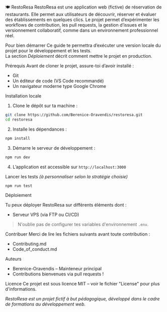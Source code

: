 🍽️ RestoResa
RestoResa est une application web (fictive) de réservation de restaurants. Elle permet aux utilisateurs de découvrir, réserver et évaluer des établissements en quelques clics. 
Le projet permet d’expérimenter les workflows de contribution, les pull requests, la gestion d’issues et le versionnement collaboratif, comme dans un environnement professionnel réel.


Pour bien démarrer
Ce guide te permettra d’exécuter une version locale du projet pour le développement et les tests.  
La section _Déploiement_ décrit comment mettre le projet en production.

Prérequis
Avant de cloner le projet, assure-toi d’avoir installé :
- Git
- Un éditeur de code (VS Code recommandé)
- Un navigateur moderne type Google Chrome 

Installation locale
1. Clone le dépôt sur ta machine :

```bash
git clone https://github.com/Berenice-Oravendis/restoresa.git 
cd restoresa
````

2. Installe les dépendances :
```bash
npm install
```

3. Démarre le serveur de développement :
```bash
npm run dev
```

4. L’application est accessible sur `http://localhost:3000`


Lancer les tests
*(à personnaliser selon la stratégie choisie)*

```bash
npm run test
```

Déploiement

Tu peux déployer RestoResa sur différents éléments dont :
* Serveur VPS (via FTP ou CI/CD)

> N'oublie pas de configurer tes variables d'environnement `.env`.

Contribuer
Merci de lire les fichiers suivants avant toute contribution :

* Contributing.md
* Code_of_conduct.md


Auteurs
* Berenice-Oravendis – Mainteneur principal
* Contributions bienvenues via pull requests !


Licence
Ce projet est sous licence MIT – voir le fichier "License" pour plus d'informations.

*RestoResa est un projet fictif à but pédagogique, développé dans le cadre de formations au développement web.*
